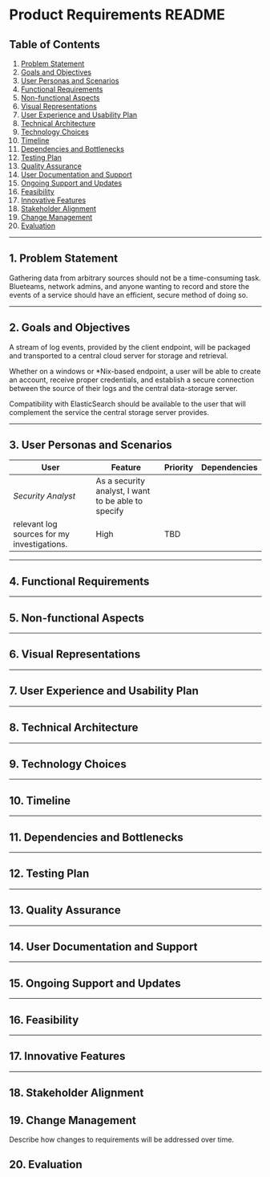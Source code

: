 # Product Requirements README

## Table of Contents

1. [Problem Statement](#problem-statement)
2. [Goals and Objectives](#goals-and-objectives)
3. [User Personas and Scenarios](#user-personas-and-scenarios)
4. [Functional Requirements](#functional-requirements)
5. [Non-functional Aspects](#non-functional-aspects)
6. [Visual Representations](#visual-representations)
7. [User Experience and Usability Plan](#user-experience-and-usability-plan)
8. [Technical Architecture](#technical-architecture)
9. [Technology Choices](#technology-choices)
10. [Timeline](#timeline)
11. [Dependencies and Bottlenecks](#dependencies-and-bottlenecks)
12. [Testing Plan](#testing-plan)
13. [Quality Assurance](#quality-assurance)
14. [User Documentation and Support](#user-documentation-and-support)
15. [Ongoing Support and Updates](#ongoing-support-and-updates)
16. [Feasibility](#feasibility)
17. [Innovative Features](#innovative-features)
18. [Stakeholder Alignment](#stakeholder-alignment)
19. [Change Management](#change-management)
20. [Evaluation](#evaluation)

---

## 1. Problem Statement

Gathering data from arbitrary sources should not be a time-consuming task.
Blueteams, network admins, and anyone wanting to record and store the events 
of a service should have an efficient, secure method of doing so.

---

## 2. Goals and Objectives

A stream of log events, provided by the client endpoint, will be packaged and
transported to a central cloud server for storage and retrieval. 

Whether on a windows or \*Nix-based endpoint, a user will be able to create an
account, receive proper credentials, and establish a secure connection between
the source of their logs and the central data-storage server.

Compatibility with ElasticSearch should be available to the user that will
complement the service the central storage server provides.

---

## 3. User Personas and Scenarios
| **User**           | **Feature**                   |**Priority** | **Dependencies** |
|--------------------|-------------------------------|-------------|------------------|
| *Security Analyst* | As a security analyst, I want to be able to specify
relevant log sources for my investigations. |  High   | TBD |

---

## 4. Functional Requirements

---

## 5. Non-functional Aspects

---

## 6. Visual Representations

---

## 7. User Experience and Usability Plan

---

## 8. Technical Architecture

---

## 9. Technology Choices

---

## 10. Timeline

---

## 11. Dependencies and Bottlenecks

---

## 12. Testing Plan

---

## 13. Quality Assurance

---

## 14. User Documentation and Support


---

## 15. Ongoing Support and Updates


---

## 16. Feasibility


---

## 17. Innovative Features

---

## 18. Stakeholder Alignment


## 19. Change Management

Describe how changes to requirements will be addressed over time.

## 20. Evaluation
